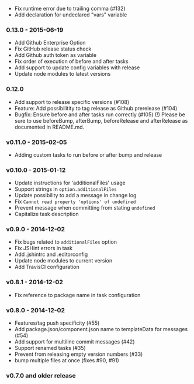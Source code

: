 * Fix runtime error due to trailing comma (#132)
* Add declaration for undeclared "vars" variable

### 0.13.0 - 2015-06-19
* Add Github Enterprise Option
* Fix GitHub release status check
* Add Github auth token as variable
* Fix order of execution of before and after tasks
* Add support to update config variables with release
* Update node modules to latest versions

### 0.12.0
* Add support to release specific versions (#108)
* Feature: Add possibilitity to tag release as Github prerelease (#104)
* Bugfix: Ensure before and after tasks run correctly (#105)
  (!) Please be sure to use beforeBump, afterBump, beforeRelease and
      afterRelease as documented in README.md.

### v0.11.0 - 2015-02-05
* Adding custom tasks to run before or after bump and release

### v0.10.0 - 2015-01-12
* Update instructions for 'additionalFiles' usage
* Support strings in `option.additionalFiles`
* Update possibility to add a message in change log
* Fix `Cannot read property 'options' of undefined`
* Prevent message when committing from stating `undefined`
* Capitalize task description

### v0.9.0 - 2014-12-02
* Fix bugs related to `additionalFiles` option
* Fix JSHint errors in task
* Add .jshintrc and .editorconfig
* Update node modules to current version
* Add TravisCI configuration

### v0.8.1 - 2014-12-02
* Fix reference to package name in task configuration

### v0.8.0 - 2014-12-02
* Features/tag push specificity (#55)
* Add package.json/component.json name to templateData for messages (#54)
* Add support for multiline commit messages (#42)
* Support renamed tasks (#35)
* Prevent from releasing empty version numbers (#33)
* bump multiple files at once (fixes #90, #91)

### v0.7.0 and older release
